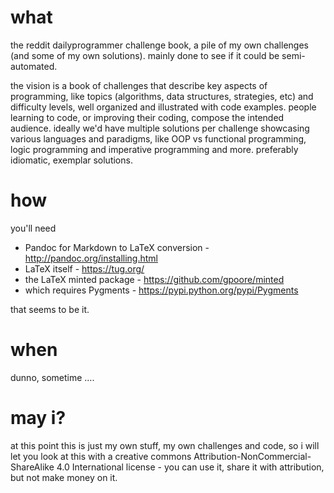 # what

the reddit dailyprogrammer challenge book, a pile of my own challenges (and some of my own solutions). mainly done to see if it could be semi-automated.

the vision is a book of challenges that describe key aspects of programming, like topics (algorithms, data structures, strategies, etc) and difficulty levels, well organized and illustrated with code examples. people learning to code, or improving their coding, compose the intended audience. ideally we'd have multiple solutions per challenge showcasing various languages and paradigms, like OOP vs functional programming, logic programming and imperative programming and more. preferably idiomatic, exemplar solutions. 

# how

you'll need

* Pandoc for Markdown to LaTeX conversion - http://pandoc.org/installing.html
* LaTeX itself - https://tug.org/
* the LaTeX minted package - https://github.com/gpoore/minted
* which requires Pygments - https://pypi.python.org/pypi/Pygments

that seems to be it. 

# when

dunno, sometime .... 

# may i?

at this point this is just my own stuff, my own challenges and code, so i will let you look at this with a creative commons Attribution-NonCommercial-ShareAlike 4.0 International license - you can use it, share it with attribution, but not make money on it. 